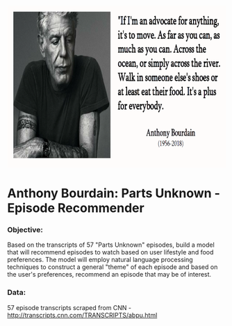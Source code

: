 <p align="center">
  <img width="780" height="373" src="https://github.com/minh1001/nlp_bourdain/blob/master/bd.PNG">
</p>

# Anthony Bourdain: Parts Unknown - Episode Recommender

### Objective: 
Based on the transcripts of 57 "Parts Unknown" episodes, build a model that will recommend episodes to watch based on user lifestyle and food preferences. The model will employ natural language processing techniques to construct a general "theme" of each episode and based on the user's preferences, recommend an episode that may be of interest.

### Data:
57 episode transcripts scraped from CNN - http://transcripts.cnn.com/TRANSCRIPTS/abpu.html
